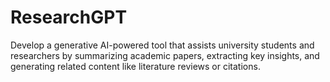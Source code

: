 # ResearchGPT
Develop a generative AI-powered tool that assists university students and researchers by summarizing academic papers, extracting key insights, and generating related content like literature reviews or citations.
